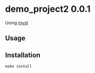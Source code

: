 # demo_project2 0.0.1

Using [myst](tests/test_sample.py)

## Usage

## Installation

`make install`
